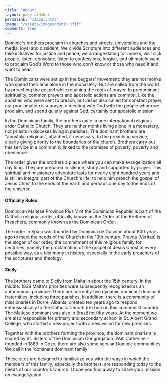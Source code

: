 ```yaml
---
title: "About"
layout: page-sidebar
permalink: "/about.html"
image: "/assets/images/domin.jfif"
comments: true
---
```


Dominic's brothers proclaim in churches and streets, universities and the media, loyal and dissident; We divide Scripture into different audiences and take initiatives for justice and peace; we arrange dating for monks, visit sick people, listen, consolate, listen to confessions, forgive, and ultimately want to proclaim God's Word to those who don't know or those who need it and want to hear.   

The Dominicans were set up in the beggars' movement: they are not monks who spend their time alone in the monastery. But are called from the world by preaching the gospel while retaining the roots of prayer. In predominant spirituality, common prayers and apostolic actions are common. Like the apostles who were sent to preach, but Jesus also called for constant prayer, our proclamation is a prayer, a meeting with God with the people whom we proclaim, and spend quietly against God. certainly our apostolic mission

In the Dominican family, the brothers unite in one international religious order Catholic Church. They are neither monks living alone in a monastery, nor priests in dioceses living in parishes; The dominant brothers are "apostolic religious", attached, if necessary, to the preaching service, clearly giving priority to the boundaries of the church. Brothers carry out this service in a community linked to the promises of poverty, poverty and obedience. 

The order gives the brothers a place where you can make evangelization all day long. They are prepared in silence, study and supported by prayer. This spiritual and missionary adventure lasts for nearly eight hundred years and is still an integral part of the Church's life; to help him preach the gospel of Jesus Christ to the ends of the earth and perhaps one day to the ends of the universe.

#### Officially Rules

Dominican Maltese Province Pius V of the Dominican Republic is part of the Catholic religious order, officially known as the Order of the Brethren of Preachers, commonly known as the Dominican Order.

The order in Spain was founded by Dominica de Gusman about 800 years ago to meet the needs of the Church in the 13th century. Pravda (Veritas) is the slogan of our order, the commitment of this religious family for centuries, namely the proclamation of the gospel of Jesus Christ in every possible way, as a testimony in history, especially in the early preachers of the scriptures and theology.

#### Sicily

The brothers came to Sicily from Malta in about the 15th century. In the middle. 1838 Malta's priorities were subsequently recognized as an autonomous province. There are currently five dynamic dominant dominant fraternities, including three parishes. In addition, there is a community of missionaries in Durre, Albania, created ten years ago to respond enthusiastically to the Catholic Church (re) born in this communist country. The Maltese dominant was also in Brazil for fifty years. At the moment we are also responsible for primary and secondary school in St. Albert Grand College, who started a new project with a new vision for new premises.

Together with the brothers forming the province, the dominant charism is shared by St. Sisters of the Dominican Congregation. Wall Catherine - founded in 1889 In Gozo, there are also some secular Dominic communities. We call it the 'dominant dominant family'.

These sites are designed to familiarize you with the ways in which the members of this family, especially the brothers, are responding today to the needs of our country's Church. I hope you find a way to share your mission on evangelization.